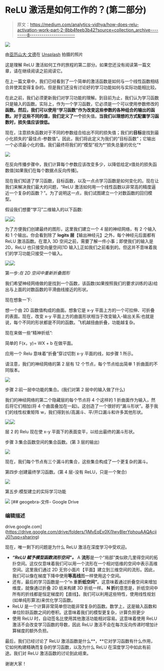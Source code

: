 # ReLU 激活是如何工作的？(第二部分)

> 原文：<https://medium.com/analytics-vidhya/how-does-relu-activation-work-part-2-8bb4feeb3b42?source=collection_archive---------8----------------------->

![](img/17c34ce390074253f0935ef98c3285a6.png)

由[亚历山大·文德](https://unsplash.com/@alexwende?utm_source=unsplash&utm_medium=referral&utm_content=creditCopyText)在 [Unsplash](https://unsplash.com/s/photos/dimension?utm_source=unsplash&utm_medium=referral&utm_content=creditCopyText) 拍摄的照片

这是理解 ReLU 激活如何工作的旅程的第二部分。如果您还没有阅读第一篇文章，请在继续阅读之前阅读它。

在上一篇文章中，我们已经看到了一个简单的激活函数是如何与一个线性函数相结合并使其变得复杂的。但是我们还没有讨论好的学习功能如何与实际功能相比较。

在此之前，我们必须更新我们对学习功能的理解。到目前为止，我们认为学习函数只是输入的函数。实际上，作为一个学习函数，它必须是一个可以使用参数修改的**函数。然后，我们可以使用“学习函数”作为改变这些参数的各种组合的输出的函数。对于这些不同的值，我们定义了一个**损失值。**当我们以理想的方式配置学习函数时，损失值应该很低。**

现在，注意损失函数对于不同的参数组合给出不同的损失值；我们的**目标**是找到最小化损失的“最佳点-参数值”。因此，我们将此定义为我们的“目标函数”；它输出一个必须最小化的值。我们最终将我们的“模型”视为*“损失总量的优化”*

![](img/8d1298f52012a221d2f66b46e5aa39cb.png)

在反向传播步骤中，我们计算每个参数应该改变多少，以降低给定`X`值处的损失函数值[如果我们在每个数据点反向传播]。

现在我们知道了学习函数，目标函数，以及一点点学习函数是如何变化的。现在让我们来解决我们最大的问题，“ReLU 激活如何用一个线性函数以非常高的精度逼近一个复杂的函数？”。为了说明这一点，我们试图建立一个对数函数的回归模型。

假设我们想要“学习”二维输入的以下函数:

![](img/2e1e109c0b49871fb1c7e6a13768d435.png)![](img/45240da0c4d9bac45b463dafb1210fb0.png)

为了方便我们创建最终的图形，这里我们建立一个 4 层的神经网络，有 2 个输入和 1 个输出。你会看到除了 **logits 层**【输出神经元】之外，每个神经元后面都有 ReLU 激活函数。在潜入 3D 空间之前，需要了解一件小事；即使我们的输入是 2D，ReLU 也只接受向量空间[1D 输入],正如我们之前看到的。但这并不意味着我们的学习功能只接受一个输入。

![](img/74b7d56959327dbc92dfa42690a29238.png)![](img/f0180ea1afc7037b83f2933dd46e4cb7.png)

第一步:*在 2D 空间中重新折叠图形*

我们希望神经网络做的是找到一个函数，该函数(如果按照我们的要求训练的话)给出与上面的对数函数的平滑曲线接近的形状。

现在想象一下:

想一个由 2D 函数值构成的曲面。想象它是 x-y 平面上方的一个可拉伸、可折叠的表面。现在，改变 x-y 平面上方的曲面形状相当于改变输入-输出关系:也就是说，每个不同的形状都是不同的函数。飞机越扭曲折叠，功能越复杂。

现在来做一些“精神折纸”:

简单的 F(x，y)= WX + b 在做平面。

应用一个 Relu 意味着“折叠”穿过切割 x-y 平面的线，如步骤 1 所示。

请注意，我们的神经网络的第 2 层有 12 个节点，每个节点给出简单 1 折曲面的不同版本。

![](img/c6be0cb0f5917f37af318bfb2de382b2.png)

步骤 2:前一层中功能的集合。(我们对第 2 层中的输入做了什么)

我们的神经网络的第二个隐藏层的每个节点将 4 个这样的 1 折曲面作为输入，然后将它们相加(将 4 个曲面叠加在一起)。这创造了一个很好的“漏斗形状”。基于我们的线性权重矩阵 w，我们得到长/高漏斗、平/开口漏斗和许多其他形状。

![](img/70ebdbb576a8cb0a50dcfcee89ab25e8.png)![](img/e5fed601b74a28e6d65772bd72bcf137.png)

层 2 的 Relu 现在使 x-y 平面下的表面变平，以给出最终的漏斗形状。

步骤 3:集合函数空间的集合函数。(第 3 层的输出)

![](img/a73e9c222bc6fb2211d62b8139fd6e25.png)

现在，我们每个节点有三个漏斗的集合，这些集合构成了一个更复杂的漏斗。

第四步:创建最终学习函数。(第 4 层-没有 ReLU，只是一个聚合)

![](img/e3554d63423118bdfe79ffbdf932ccbb.png)

第五步:模型建立的实际学习功能

![](img/5be7ca1bbcf577125264d8dc998b8dd3.png)[](https://drive.google.com/drive/folders/1jMvEqEx0Xi1lwy8IerYphouAAQAcjiJ0?usp=sharing) [## geogebra-文件- Google Drive

### 编辑描述

drive.google.com](https://drive.google.com/drive/folders/1jMvEqEx0Xi1lwy8IerYphouAAQAcjiJ0?usp=sharing) 

现在，唯一剩下的问题是为什么 ReLU 激活在深度学习中受欢迎。

*   ***“ReLU 赋予模型函数流形空间”。*** A **流形**是一个“局部”类似欧几里得空间的拓扑空间。这仅仅意味着我们可以用一个流形在一个相对低维的空间中表示高维空间。这里我们通过 2D 无穷小面片【平面】建立到三维空间的流形。因此，我们可以像在梯度下降中使用**等高线**图一样使用这个空间。
*   还有，最后的学习函数是一个“n 重**折纸空间”**。这意味着通过折叠空间来增加维度，就像通过折叠 2D 纸来构建 3D 折纸一样。 **N 折**的意思是，折纸空间中所有的折线都是恒定梯度的【直线】。我们可以利用这些特性，使用线性规划(如单纯形算法)来优化学习函数。
*   ReLU 是一个计算非常简单但功能非常复杂的函数。数学上，这是输入函数和单位阶跃函数之间的卷积。这意味着我们的模型更复杂，计算负担更少
*   使用 ReLU 时，自动签名比使用其他激活功能相对容易。这意味着使用 ReLU 激活不会改变学习函数的导数，因此 ReLU 激活不会在每次反向传递时增加计算梯度的额外负担。

最后，我们已经讨论了 ReLU 激活函数是什么**，**它对学习函数有什么作用，它如何构建精确而复杂的学习函数，以及为什么 ReLU 在深度学习中如此有前途。我们对 ReLU 激活函数的讨论到此结束。

谢谢大家！